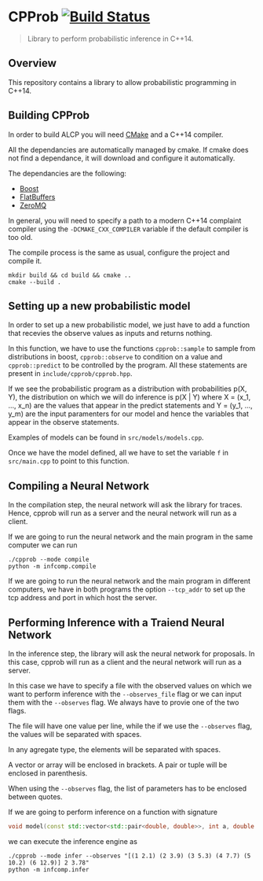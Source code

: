 # CPProb [![Build Status](https://travis-ci.com/Lezcano/CPProb.svg?token=p9LTU5yGsuwiT6ypq45J&branch=master)](https://travis-ci.com/Lezcano/CPProb)

> Library to perform probabilistic inference in C++14.

## Overview

This repository contains a library to allow probabilistic programming in C++14.

## Building CPProb
In order to build ALCP you will need [CMake][] and a C++14 compiler.

All the dependancies are automatically managed by cmake. If cmake does not find
a dependance, it will download and configure it automatically.

The dependancies are the following:
  * [Boost]
  * [FlatBuffers]
  * [ZeroMQ]

In general, you will need to specify a path to a modern C++14 complaint
compiler using the `-DCMAKE_CXX_COMPILER` variable if the default compiler
is too old.


The compile process is the same as usual, configure the project and compile
it.
```shell
mkdir build && cd build && cmake ..
cmake --build .
```

## Setting up a new probabilistic model
In order to set up a new probabilistic model, we just have to add a function that
recevies the observe values as inputs and returns nothing.

In this function, we have to use the functions `cpprob::sample` to sample from
distributions in boost, `cpprob::observe` to condition on a value and `cpprob::predict`
to be controlled by the program. All these statements are present in `include/cpprob/cpprob.hpp`.

If we see the probabilistic program as a distribution with probabilities p(X, Y), the 
distribution on which we will do inference is p(X | Y) where X = (x_1, ..., x_n) are the
values that appear in the predict statements and Y = (y_1, ..., y_m) are the input paramenters
for our model and hence the variables that appear in the observe statements.

Examples of models can be found in `src/models/models.cpp`.

Once we have the model defined, all we have to set the variable `f` in `src/main.cpp` 
to point to this function. 

## Compiling a Neural Network
In the compilation step, the neural network will ask the library for traces. Hence, cpprob
will run as a server and the neural network will run as a client.

If we are going to run the neural network and the main program in the same computer
we can run

```shell
./cpprob --mode compile
python -m infcomp.compile
```

If we are going to run the neural network and the main program in different computers, we have in
both programs the option `--tcp_addr` to set up the tcp address and port in which host the server.

## Performing Inference with a Traiend Neural Network
In the inference step, the library will ask the neural network for proposals.
In this case, cpprob will run as a client and the neural network will run as a server.

In this case we have to specify a file with the observed values on which we want to perform
inference with the `--observes_file` flag or we can input them with the `--observes` flag.
We always have to provie one of the two flags.

The file will have one value per line, while the if we use the `--observes` flag, the values will
be separated with spaces.

In any agregate type, the elements will be separated with spaces.

A vector or array will be enclosed in brackets. A pair or tuple will be enclosed in parenthesis.

When using the `--observes` flag, the list of parameters has to be enclosed between quotes.

If we are going to perform inference on a function with signature
```C++
void model(const std::vector<std::pair<double, double>>, int a, double b);
```
we can execute the inference engine as
```shell
./cpprob --mode infer --observes "[(1 2.1) (2 3.9) (3 5.3) (4 7.7) (5 10.2) (6 12.9)] 2 3.78"
python -m infcomp.infer
```

<!-- Links -->
[CMake]: http://www.cmake.org
[Boost]: http://www.boost.org/
[FlatBuffers]: https://google.github.io/flatbuffers/
[ZeroMQ]: http://zeromq.org/

